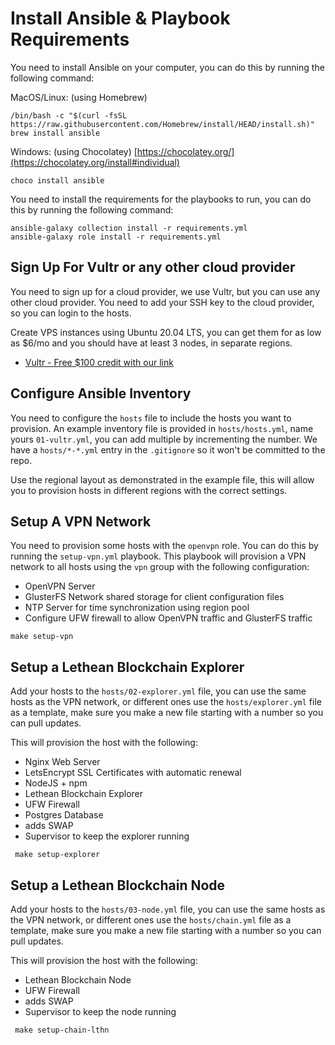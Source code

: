 # Install Ansible & Playbook Requirements
You need to install Ansible on your computer, you can do this by running the following command:

MacOS/Linux: (using Homebrew)
```
/bin/bash -c "$(curl -fsSL https://raw.githubusercontent.com/Homebrew/install/HEAD/install.sh)"
brew install ansible
```
Windows: (using Chocolatey) [https://chocolatey.org/](https://chocolatey.org/install#individual)
```
choco install ansible
```


You need to install the requirements for the playbooks to run, you can do this by running the following command:
```
ansible-galaxy collection install -r requirements.yml
ansible-galaxy role install -r requirements.yml
```

## Sign Up For Vultr or any other cloud provider
You need to sign up for a cloud provider, we use Vultr, but you can use any other cloud provider.
You need to add your SSH key to the cloud provider, so you can login to the hosts.

Create VPS instances using Ubuntu 20.04 LTS, you can get them for as low as $6/mo and you should have at least 3 nodes, in separate regions.

- [Vultr - Free $100 credit with our link](https://www.vultr.com/?ref=9034529-8H)

## Configure Ansible Inventory
You need to configure the `hosts` file to include the hosts you want to provision.
An example inventory file is provided in `hosts/hosts.yml`, name yours `01-vultr.yml`, you can add multiple by incrementing the number.
We have a `hosts/*-*.yml` entry in the `.gitignore` so it won't be committed to the repo.

Use the regional layout as demonstrated in the example file, this will allow you to provision hosts in different regions with the correct settings.

## Setup A VPN Network

You need to provision some hosts with the `openvpn` role. You can do this by running the `setup-vpn.yml` playbook. 
This playbook will provision a VPN network to all hosts using the `vpn` group with the following configuration:

- OpenVPN Server
- GlusterFS Network shared storage for client configuration files
- NTP Server for time synchronization using region pool
- Configure UFW firewall to allow OpenVPN traffic and GlusterFS traffic

```shell
make setup-vpn 
```

## Setup a Lethean Blockchain Explorer
Add your hosts to the `hosts/02-explorer.yml` file, you can use the same hosts as the VPN network, or different ones
use the `hosts/explorer.yml` file as a template, make sure you make a new file starting with a number so you can pull updates.

This will provision the host with the following:

- Nginx Web Server
- LetsEncrypt SSL Certificates with automatic renewal
- NodeJS + npm
- Lethean Blockchain Explorer
- UFW Firewall
- Postgres Database
- adds SWAP
- Supervisor to keep the explorer running
```shell
 make setup-explorer 
```

## Setup a Lethean Blockchain Node
Add your hosts to the `hosts/03-node.yml` file, you can use the same hosts as the VPN network, or different ones
use the `hosts/chain.yml` file as a template, make sure you make a new file starting with a number so you can pull updates.

This will provision the host with the following:

- Lethean Blockchain Node
- UFW Firewall
- adds SWAP
- Supervisor to keep the node running
```shell
 make setup-chain-lthn
```